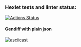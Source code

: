 ### Hexlet tests and linter status:
[![Actions Status](https://github.com/blizneci/python-project-50/workflows/hexlet-check/badge.svg)](https://github.com/blizneci/python-project-50/actions)

#### Gendiff with plain json
[![asciicast](https://asciinema.org/a/592726.svg)](https://asciinema.org/a/592726)
